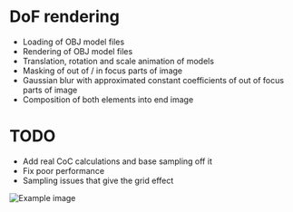 # DoF rendering

- Loading of OBJ model files
- Rendering of OBJ model files
- Translation, rotation and scale animation of models
- Masking of out of / in focus parts of image
- Gaussian blur with approximated constant coefficients of out of focus parts of image
- Composition of both elements into end image

# TODO
- Add real CoC calculations and base sampling off it
- Fix poor performance
- Sampling issues that give the grid effect

![Example image](https://raw.githubusercontent.com/bartlomiejn/dof-rendering-metal/master/dof_rendering.gif)
